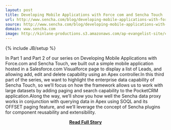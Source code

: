 ```yaml
---
layout: post
title: Developing Mobile Applications with Force com and Sencha Touch
url: http://www.sencha.com/blog/developing-mobile-applications-with-force.com-and-sencha-touch-part-3/
source: http://www.sencha.com/blog/developing-mobile-applications-with-force.com-and-sencha-touch-part-3/
domain: www.sencha.com
image: http://kinlane-productions.s3.amazonaws.com/ap-evangelist-site/curated/screenshots/8500_www_sencha_com.png
---
```

{% include JB/setup %}<p>In Part 1 and Part 2 of our series on Developing Mobile Applications with Force.com and Sencha Touch, we built out a simple mobile application hosted in a Salesforce.com Visualforce page to display a list of Leads, and allowing add, edit and delete capability using an Apex controller.In this third part of the series, we want to highlight the enterprise data capability of Sencha Touch, so we’ll focus on how the framework allows us to work with large datasets by adding paging and search capability to the PocketCRM application.Along the way, we’ll show you how well the Sencha data proxy works in conjunction with querying data in Apex using SOQL and its OFFSET paging feature, and we’ll leverage the concept of Sencha plugins for component reusability and extensibility.</p>
<center><p><a href="http://www.sencha.com/blog/developing-mobile-applications-with-force.com-and-sencha-touch-part-3/" style='padding:25px; font-sze:18px; font-weight: bold;'>Read Full Story</a></p></center>
